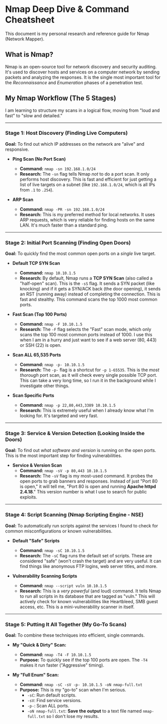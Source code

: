 # Nmap Deep Dive & Command Cheatsheet

This document is my personal research and reference guide for Nmap (Network Mapper).

## What is Nmap?
Nmap is an open-source tool for network discovery and security auditing. It's used to discover hosts and services on a computer network by sending packets and analyzing the responses. It is the single most important tool for the *Reconnaissance* and *Enumeration* phases of a penetration test.

## My Nmap Workflow (The 5 Stages)

I am learning to structure my scans in a logical flow, moving from "loud and fast" to "slow and detailed."

---

### Stage 1: Host Discovery (Finding Live Computers)

**Goal:** To find out which IP addresses on the network are "alive" and responsive.

* **Ping Scan (No Port Scan)**
    * **Command:** `nmap -sn 192.168.1.0/24`
    * **Research:** The `-sn` flag tells Nmap *not* to do a port scan. It only performs host discovery. This is fast and efficient for just getting a list of live targets on a subnet (like `192.168.1.0/24`, which is all IPs from `.1` to `.254`).

* **ARP Scan**
    * **Command:** `nmap -PR -sn 192.168.1.0/24`
    * **Research:** This is my preferred method for local networks. It uses ARP requests, which is very reliable for finding hosts on the same LAN. It's much faster than a standard ping.

---

### Stage 2: Initial Port Scanning (Finding Open Doors)

**Goal:** To quickly find the most common open ports on a *single* live target.

* **Default TCP SYN Scan**
    * **Command:** `nmap 10.10.1.5`
    * **Research:** By default, Nmap runs a **TCP SYN Scan** (also called a "half-open" scan). This is the `-sS` flag. It sends a SYN packet (like knocking) and if it gets a SYN/ACK back (the door opening), it sends an RST (running away) instead of completing the connection. This is fast and stealthy. This command scans the top 1000 most common ports.

* **Fast Scan (Top 100 Ports)**
    * **Command:** `nmap -F 10.10.1.5`
    * **Research:** The `-F` flag selects the "Fast" scan mode, which only scans the top 100 most common ports instead of 1000. I use this when I am in a hurry and just want to see if a web server (80, 443) or SSH (22) is open.

* **Scan ALL 65,535 Ports**
    * **Command:** `nmap -p- 10.10.1.5`
    * **Research:** The `-p-` flag is a shortcut for `-p 1-65535`. This is the *most thorough* port scan, as it will check every single possible TCP port. This can take a very long time, so I run it in the background while I investigate other things.

* **Scan Specific Ports**
    * **Command:** `nmap -p 22,80,443,3389 10.10.1.5`
    * **Research:** This is extremely useful when I already know what I'm looking for. It's targeted and very fast.

---

### Stage 3: Service & Version Detection (Looking Inside the Doors)

**Goal:** To find out *what software and version* is running on the open ports. This is the most important step for finding vulnerabilities.

* **Service & Version Scan**
    * **Command:** `nmap -sV -p 80,443 10.10.1.5`
    * **Research:** The `-sV` flag is my most-used command. It probes the open ports to grab banners and responses. Instead of just "Port 80 is open," it will tell me, "Port 80 is open and running **Apache httpd 2.4.18**." This version number is what I use to search for public exploits.

---

### Stage 4: Script Scanning (Nmap Scripting Engine - NSE)

**Goal:** To automatically run scripts against the services I found to check for common misconfigurations or known vulnerabilities.

* **Default "Safe" Scripts**
    * **Command:** `nmap -sC 10.10.1.5`
    * **Research:** The `-sC` flag runs the default set of scripts. These are considered "safe" (won't crash the target) and are very useful. It can find things like anonymous FTP logins, web server titles, and more.

* **Vulnerability Scanning Scripts**
    * **Command:** `nmap --script vuln 10.10.1.5`
    * **Research:** This is a *very powerful* (and loud) command. It tells Nmap to run all scripts in its database that are tagged as "vuln." This will actively check for known vulnerabilities like Heartbleed, SMB guest access, etc. This is a mini-vulnerability scanner in itself.

---

### Stage 5: Putting It All Together (My Go-To Scans)

**Goal:** To combine these techniques into efficient, single commands.

* **My "Quick & Dirty" Scan:**
    * **Command:** `nmap -T4 -F 10.10.1.5`
    * **Purpose:** To quickly see if the top 100 ports are open. The `-T4` makes it run faster ("Aggressive" timing).

* **My "Full Enum" Scan:**
    * **Command:** `nmap -sC -sV -p- 10.10.1.5 -oN nmap-full.txt`
    * **Purpose:** This is my "go-to" scan when I'm serious.
        * `-sC`: Run default scripts.
        * `-sV`: Find service versions.
        * `-p-`: Scan ALL ports.
        * `-oN nmap-full.txt`: **Save the output** to a text file named `nmap-full.txt` so I don't lose my results.
